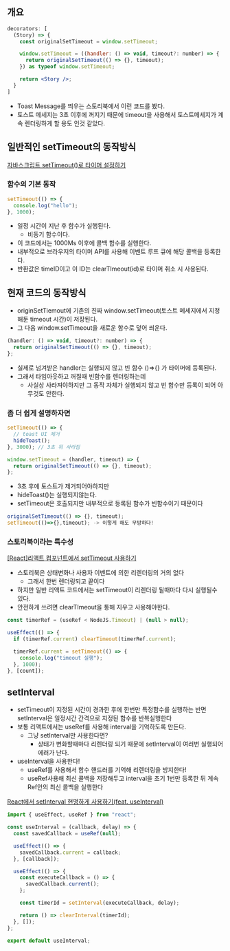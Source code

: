 ## 개요

```jsx
decorators: [
  (Story) => {
    const originalSetTimeout = window.setTimeout;

    window.setTimeout = ((handler: () => void, timeout?: number) => {
      return originalSetTimeout(() => {}, timeout);
    }) as typeof window.setTimeout;

    return <Story />;
  }
]

```

- Toast Message를 띄우는 스토리북에서 이런 코드를 봤다.
- 토스트 메세지는 3초 이후에 꺼지기 때문에 timeout을 사용해서 토스트메세지가 계속 렌더링하게 할 용도 인것 같았다.

## 일반적인 setTimeout의 동작방식

[자바스크립트 setTimeout()로 타이머 설정하기](https://www.freecodecamp.org/korean/news/how-to-set-a-timer-in-javascript/)

### 함수의 기본 동작

```jsx
setTimeout(() => {
  console.log("hello");
}, 1000);
```

- 일정 시간이 지난 후 함수가 실행된다.
  - 비동기 함수이다.
- 이 코드에서는 1000Ms 이후에 콜백 함수를 실행한다.
- 내부적으로 브라우저의 타이머 API를 사용해 이벤트 루프 큐에 해당 콜백을 등록한다.
- 반환값은 timeID이고 이 ID는 clearTImeout(id)로 타이머 취소 시 사용된다.

## 현재 코드의 동작방식

- originSetTiemout에 기존의 진짜 window.setTimeout(토스트 메세지에서 지정해둔 timeout 시간)이 저장된다.
- 그 다음 window.setTimeout을 새로운 함수로 덮어 씌운다.

```jsx
(handler: () => void, timeout?: number) => {
  return originalSetTimeout(() => {}, timeout);
};
```

- 실제로 넘겨받은 handler는 실행되지 않고 빈 함수 ()⇒{} 가 타이머에 등록된다.
- 그래서 타임아웃하고 꺼질때 빈함수를 렌더링하는데
  - 사실상 사라져야하지만 그 동작 자체가 실행되지 않고 빈 함수만 등록이 되어 아무것도 안한다.

### 좀 더 쉽게 설명하자면

```jsx
setTimeout(() => {
  // toast UI 제거
  hideToast();
}, 3000); // 3초 뒤 사라짐

window.setTimeout = (handler, timeout) => {
  return originalSetTimeout(() => {}, timeout);
};
```

- 3초 후에 토스트가 제거되어야하지만
- hideToast()는 실행되지않는다.
- setTimeout은 호출되지만 내부적으로 등록된 함수가 빈함수이기 때문이다

```jsx
originalSetTimeout(() => {}, timeout);
setTimeout(()=>{},timeout); -> 이렇게 해도 무방하다!
```

### 스토리북이라는 특수성

[[React]리액트 컴포넌트에서 setTimeout 사용하기](https://velog.io/@jaewoneee/%EB%A6%AC%EC%95%A1%ED%8A%B8-%EC%BB%B4%ED%8F%AC%EB%84%8C%ED%8A%B8%EC%97%90%EC%84%9C-setTimeout-%EC%82%AC%EC%9A%A9%ED%95%98%EA%B8%B0#3a-id3a-usetimeout-%ED%9B%85%EC%9D%84-%EC%9D%B4%EC%9A%A9%ED%95%9C-%EC%84%A0%EC%96%B8%EC%A0%81-timeouts)

- 스토리북은 상태변화나 사용자 이벤트에 의한 리렌더링의 거의 없다
  - 그래서 한번 렌더링되고 끝이다
- 하지만 일반 리액트 코드에서는 setTimeout이 리렌더링 될때마다 다시 실행될수 있다.
- 안전하게 쓰려면 clearTImeout을 통해 지우고 사용해야한다.

```jsx
const timerRef = (useRef < NodeJS.Timeout) | (null > null);

useEffect(() => {
  if (timerRef.current) clearTimeout(timerRef.current);

  timerRef.current = setTimeout(() => {
    console.log("timeout 실행");
  }, 1000);
}, [count]);
```

## setInterval

- setTimeout이 지정된 시간이 경과한 후에 한번만 특정함수를 실행하는 반면 setInterval은 일정시간 간격으로 지정된 함수를 반복실행한다
- 보통 리액트에서는 useRef를 사용해 interval을 기억하도록 만든다.
  - 그냥 setInterval만 사용한다면?
    - 상태가 변화할때마다 리렌더링 되기 때문에 setInterval이 여러번 실행되어 에러가 난다.
- useInterval을 사용한다!
  - useRef를 사용해서 함수 핸드러를 기억해 리렌더링을 방지한다!
  - useRef사용해 최신 콜백을 저장해두고 interval을 초기 1번만 등록한 뒤 계속 Ref안의 최신 콜백을 실행한다

[React에서 setInterval 현명하게 사용하기(feat. useInterval)](https://mingule.tistory.com/65)

```jsx
import { useEffect, useRef } from "react";

const useInterval = (callback, delay) => {
  const savedCallback = useRef(null);

  useEffect(() => {
    savedCallback.current = callback;
  }, [callback]);

  useEffect(() => {
    const executeCallback = () => {
      savedCallback.current();
    };

    const timerId = setInterval(executeCallback, delay);

    return () => clearInterval(timerId);
  }, []);
};

export default useInterval;
```

